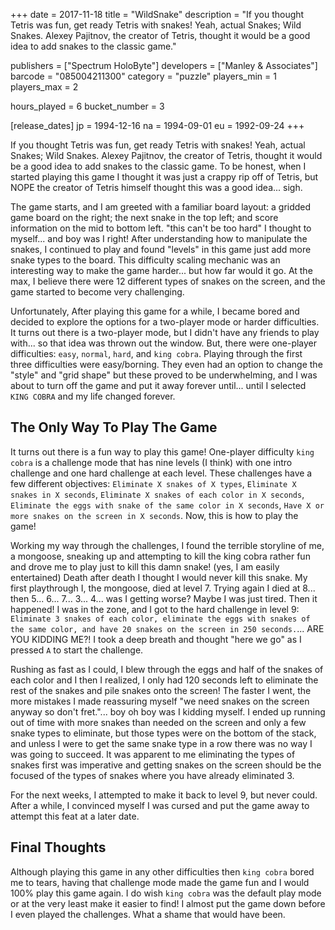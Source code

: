 +++
date = 2017-11-18
title = "WildSnake"
description = "If you thought Tetris was fun, get ready Tetris with snakes! Yeah, actual Snakes; Wild Snakes.  Alexey Pajitnov, the creator of Tetris, thought it would be a good idea to add snakes to the classic game."

publishers = ["Spectrum HoloByte"]
developers = ["Manley & Associates"]
barcode = "085004211300"
category = "puzzle"
players_min = 1
players_max = 2

hours_played = 6
bucket_number = 3

[release_dates]
    jp = 1994-12-16
    na = 1994-09-01
    eu = 1992-09-24
+++

If you thought Tetris was fun, get ready Tetris with snakes! Yeah, actual Snakes; Wild Snakes.  Alexey Pajitnov, the creator of Tetris, thought it would be a good idea to add snakes to the classic game.  To be honest, when I started playing this game I thought it was just a crappy rip off of Tetris, but NOPE the creator of Tetris himself thought this was a good idea... sigh.

The game starts, and I am greeted with a familiar board layout: a gridded game board on the right; the next snake in the top left; and score information on the mid to bottom left.  "this can't be too hard" I thought to myself... and boy was I right!  After understanding how to manipulate the snakes, I continued to play and found "levels" in this game just add more snake types to the board.  This difficulty scaling mechanic was an interesting way to make the game harder... but how far would it go.  At the max, I believe there were 12 different types of snakes on the screen, and the game started to become very challenging.

Unfortunately, After playing this game for a while, I became bored and decided to explore the options for a two-player mode or harder difficulties.  It turns out there is a two-player mode, but I didn't have any friends to play with... so that idea was thrown out the window. But, there were one-player difficulties: `easy`, `normal`, `hard`, and `king cobra`.  Playing through the first three difficulties were easy/borning.  They even had an option to change the "style" and "grid shape" but these proved to be underwhelming, and I was about to turn off the game and put it away forever until... until I selected `KING COBRA` and my life changed forever.

## The Only Way To Play The Game

It turns out there is a fun way to play this game! One-player difficulty `king cobra` is a challenge mode that has nine levels (I think) with one intro challenge and one hard challenge at each level.  These challenges have a few different objectives: `Eliminate X snakes of X types`, `Eliminate X snakes in X seconds`, `Eliminate X snakes of each color in X seconds`, `Eliminate the eggs with snake of the same color in X seconds`, `Have X or more snakes on the screen in X seconds`.  Now, this is how to play the game!

Working my way through the challenges, I found the terrible storyline of me, a mongoose, sneaking up and attempting to kill the king cobra rather fun and drove me to play just to kill this damn snake!  (yes, I am easily entertained)  Death after death I thought I would never kill this snake. My first playthrough I, the mongoose, died at level 7.  Trying again I died at 8... then 5... 6... 7... 3... 4... was I getting worse? Maybe I was just tired.  Then it happened! I was in the zone, and I got to the hard challenge in level 9: `Eliminate 3 snakes of each color, eliminate the eggs with snakes of the same color, and have 20 snakes on the screen in 250 seconds.`... ARE YOU KIDDING ME?!  I took a deep breath and thought "here we go" as I pressed `A` to start the challenge.

Rushing as fast as I could, I blew through the eggs and half of the snakes of each color and I then I realized, I only had 120 seconds left to eliminate the rest of the snakes and pile snakes onto the screen!  The faster I went, the more mistakes I made reassuring myself "we need snakes on the screen anyway so don't fret."...  boy oh boy was I kidding myself.  I ended up running out of time with more snakes than needed on the screen and only a few snake types to eliminate, but those types were on the bottom of the stack, and unless I were to get the same snake type in a row there was no way I was going to succeed.  It was apparent to me eliminating the types of snakes first was imperative and getting snakes on the screen should be the focused of the types of snakes where you have already eliminated 3.

For the next weeks, I attempted to make it back to level 9, but never could.  After a while, I convinced myself I was cursed and put the game away to attempt this feat at a later date.

## Final Thoughts

Although playing this game in any other difficulties then `king cobra` bored me to tears, having that challenge mode made the game fun and I would 100% play this game again.  I do wish `king cobra` was the default play mode or at the very least make it easier to find!  I almost put the game down before I even played the challenges.  What a shame that would have been.